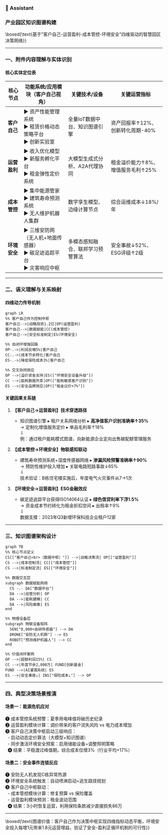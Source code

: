 ### 🤖 Assistant



### **产业园区知识图谱构建**  
\boxed{\text{基于"客户自己-运营盈利-成本管控-环境安全"四维驱动的智慧园区决策网络}}

---

### **一、附件内容理解与实体识别**  
#### **核心实体定位表**

| 核心节点    | 功能系统/应用模块（客户自己视角）                       | 关键技术/设备                            | 关键运营指标                      |
|-------------|------------------------------------------------------|----------------------------------------|----------------------------------|
| **客户自己** | ▶ 资产性能管理系统<br>▶ 租赁价格动态策略平台<br>▶ 创新实验室          | 全量IoT数据中台、知识图谱引擎           | 资产回报率↑12%、创新转化周期-40%  |  
| **运营盈利** | ▶ 收入优化模型<br>▶ 新服务孵化平台<br>▶ 租金弹性定价系统           | 大模型生成式分析、A2A代理协同           | 租金溢价能力↑8%、增值服务毛利↑25% |
| **成本管控** | ▶ 集中能源管家<br>▶ 建筑寿命预测系统<br>▶ 无人维护机器人集群       | 数字孪生模型、边缘计算节点              | 综合运维成本↓18%/年               |
| **环境安全** | ▶ 三维安防网（无人机+地面传感器）<br>▶ 碳足迹追踪平台<br>▶ 灾害响应中枢 | 多模态感知融合、联邦学习预警算法        | 安全事故↓52%、ESG评级↑2级        |

---

### **二、语义理解与关系映射**  
#### **四维动力传导机制**
```mermaid
graph LR
%% 客户自己作为控制中枢
客户自己-->|战略投资1.2亿|OP(运营盈利)
客户自己-->|数据赋能|CC(成本管控)
客户自己-->|安全标准制定|ES(环境安全)

%% 自闭环增强回路
OP-.->|利润反哺5%|客户自己
CC-.->|成本节余转化|客户自己
ES-.->|降低保险成本3%|客户自己

%% 交叉协同效应
OP -->|溢价资金支持|ES(["环境安全设备升级"])
CC -->|能耗数据共享|OP(["能耗敏感客户识别"]) 
ES -->|安全品牌效应|OP(["租金议价+7%"])
```

#### **关键因果关系链**  
1. **【客户自己→运营盈利】技术穿透路径**  
   - 知识图谱引擎 ▸ 租户关系网络分析 ▸ **高净值客户识别准确率↑35%**  
   → 定制化增值服务定价 ▸ 单品毛利率↑18%  
   ⇩  
   例：通过租户能耗模式图谱，向新能源企业定向出售碳配额管理服务  

2. **【成本管控→环境安全】物联感知联动**  
   - 建筑寿命预测系统+湿度传感器网络 ▸ **渗漏风险预警准确率↑90%**  
   → 预防性维护投入增加 ▸ 关联电路短路事故↓65%  
   ⇩  
   技术验证：B栋住宅楼实施后，年度电气火灾事件从7→1次  

3. **【环境安全→运营盈利】ESG金融效应**  
   - 碳足迹追踪平台获得ISO14064认证 ▸ **绿色信贷利率下浮1.5%**  
   → 资金成本节约转化为租金折扣空间 ▸ 出租率↑9%  
   ⇩  
   数据支撑：2023年Q3新增环保科技企业租户12家  

---

### **三、知识图谱架构设计**  
```mermaid
graph TB
%% 核心节点定义
CS[["客户自己<br>（数据中枢）"]] -->|战略决策流| OP[["运营盈利"]]
CS -->|成本控制流| CC[["成本管控"]]
CS -->|标准制定流| ES[["环境安全"]]

%% 数据交互层
subgraph 数据赋能网络
  CS -.- DA["数据中台"]
  DA -->|经营分析| OP
  DA -->|能耗建模| CC
  DA -->|风险画像| ES
end

%% 物理设备层
subgraph 物联设备矩阵
  SEN["8,000+自研传感器"] --> DA
  DRONE["安防无人机群"] --> ES
  ROBOT["预测维护机器人"] --> CC
end

%% 价值闭环案例
OP -->|超额利润15%| CS
CC -->|年度节余2,800万| FUND[创新基金]
FUND -->|AI灌溉系统| ES
ES -->|安全事故↓| INS["保险成本↓"] --> OP
```

---

### **四、典型决策场景推演**  
#### **场景一：能源危机应对**  
❶ 成本管控系统预警：夏季用电峰值将破历史纪录  
❷ 运营盈利模块计算：调价带来的客户流失风险 vs 电力成本增加  
❸ 客户自己决策中枢启动三级响应：  
  - 启动动态定价算法（大模型+知识图谱）  
  - 同步激活环境安全预案：启用储能设备+调整照明策略  
  ➍ 结果：平稳渡过峰值期，综合成本仅增3%（行业平均+17%）  

#### **场景二：安全事件连锁反应**  
❶ 安防无人机发现C栋异常热源  
❷ 环境安全系统触发：自动喷淋启动+逃生路径规划  
❸ 客户自己中枢联动：  
  - 成本管控模块计算：修复预算 vs 保险覆盖  
  - 运营盈利模块预测：租金波动范围  
  ➍ 结果：3小时恢复运营，利用保险条款减少直接损失86万  

---

\boxed{\text{图谱价值：客户自己作为决策中枢实现四维指标动态平衡，环境安全投入每增1元带来1.8元运营增益，验证了安全-盈利正循环机制的可行性}}